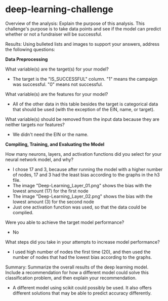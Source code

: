 # deep-learning-challenge
Overview of the analysis: Explain the purpose of this analysis.
This challenge's purpose is to take data points and see if the model can predict whether or not a fundraiser will be successful.

Results: Using bulleted lists and images to support your answers, address the following questions:

**Data Preprocessing**

What variable(s) are the target(s) for your model?
* The target is the "IS_SUCCESSFUL" column. "1" means the campaign was successful. "0" means not successful.

What variable(s) are the features for your model?
* All of the other data in this table besides the target is categorical data that should be used (with the exception of the EIN, name, or target).

What variable(s) should be removed from the input data because they are neither targets nor features?
* We didn't need the EIN or the name.


**Compiling, Training, and Evaluating the Model**

How many neurons, layers, and activation functions did you select for your neural network model, and why?
* I chose 17 and 3, because after running the model with a higher number of nodes, 17 and 3 had the least bias according to the graphs in the h3 file. 
* The image "Deep-Learning_Layer_01.png" shows the bias with the lowest amount (17) for the first node
* The image "Deep-Learning_Layer_02.png" shows the bias with the lowest amount (3) for the second node
* Just one activation function was used, so that the data could be complied.

Were you able to achieve the target model performance?
* No

What steps did you take in your attempts to increase model performance?
* I used high number of nodes the first time (20), and then used the number of nodes that had the lowest bias according to the graphs.

Summary: Summarize the overall results of the deep learning model. Include a recommendation for how a different model could solve this classification problem, and then explain your recommendation.
* A different model using scikit could possibly be used. It also offers different solutions that may be able to predict accuracy differently.
